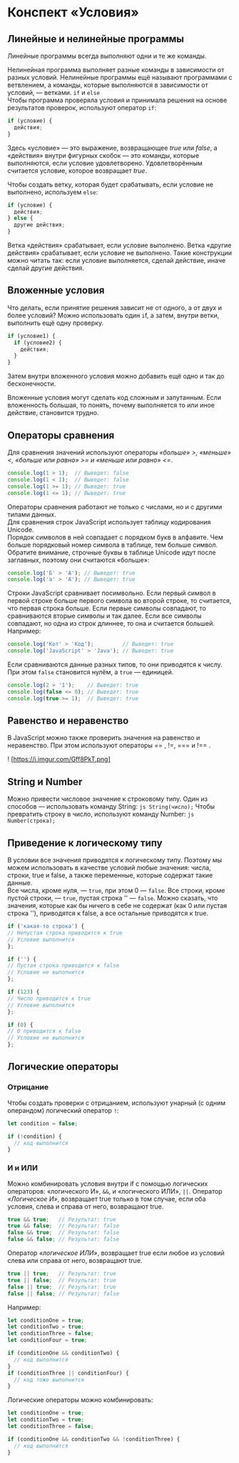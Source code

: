 # Конспект «Условия»
## Линейные и нелинейные программы
Линейные программы всегда выполняют одни и те же команды.
 
Нелинейная программа выполняет разные команды в зависимости от разных условий. Нелинейные программы ещё называют программами с ветвлением, а команды, которые выполняются в зависимости от условий, — ветками.
`if` и `else`  
Чтобы программа проверяла условия и принимала решения на основе результатов проверок, используют оператор `if`:  
```js
if (условие) {
  действия;
}
```
Здесь «условие» — это выражение, возвращающее *true* или *false*, а «действия» внутри фигурных скобок — это команды, которые выполняются, если условие удовлетворено.   Удовлетворённым считается условие, которое возвращает *true*.
 
Чтобы создать ветку, которая будет срабатывать, если условие не выполнено, используем `else`:
```js
if (условие) {
  действия;
} else {
  другие действия;
}
```
Ветка «действия» срабатывает, если условие выполнено. Ветка «другие действия» срабатывает, если условие не выполнено.   Такие конструкции можно читать так: если условие выполняется, сделай действие, иначе сделай другие действия.
 
## Вложенные условия
Что делать, если принятие решения зависит не от одного, а от двух и более условий? Можно использовать один `i`f, а затем, внутри ветки, выполнить ещё одну проверку.
```js
if (условие1) {
  if (условие2) {
    действия;
  }
}
```
Затем внутри вложенного условия можно добавить ещё одно и так до бесконечности.
 
Вложенные условия могут сделать код сложным и запутанным. Если вложенность большая, то понять, почему выполняется то или иное действие, становится трудно.

## Операторы сравнения
Для сравнения значений используют операторы *«больше» >, «меньше» <, «больше или равно» >= и «меньше или равно» <=*.
```js
console.log(1 > 1);  // Выведет: false
console.log(1 < 1);  // Выведет: false
console.log(1 >= 1); // Выведет: true
console.log(1 <= 1); // Выведет: true
```
Операторы сравнения работают не только с числами, но и с другими типами данных.  
Для сравнения строк JavaScript использует таблицу кодирования Unicode.  
Порядок символов в ней совпадает с порядком букв в алфавите. Чем больше порядковый номер символа в таблице, тем больше символ. Обратите внимание, строчные буквы в таблице Unicode идут после заглавных, поэтому они считаются «больше»:

```js
console.log('Б' > 'А'); // Выведет: true
console.log('а' > 'А'); // Выведет: true
```
Строки JavaScript сравнивает посимвольно. Если первый символ в первой строке больше первого символа во второй строке, то считается, что первая строка больше. Если первые символы совпадают, то сравниваются вторые символы и так далее. Если все символы совпадают, но одна из строк длиннее, то она и считается большей. Например:
```js
console.log('Кот' > 'Код');         // Выведет: true
console.log('JavaScript' > 'Java'); // Выведет: true
```
Если сравниваются данные разных типов, то они приводятся к числу. При этом `false` становится нулём, а `true` — единицей.
```js
console.log(2 > '1');    // Выведет: true
console.log(false <= 0); // Выведет: true
console.log(true >= 1);  // Выведет: true
```
## Равенство и неравенство
В JavaScript можно также проверить значения на равенство и неравенство. При этом используют операторы  == , !=, === и !== .  

! [https://i.imgur.com/Gff8PkT.png]

## String и Number
Можно привести числовое значение к строковому типу. Один из способов — использовать команду String:
```js String(число);```
Чтобы превратить строку в число, используют команду Number:
```js Number(строка);```  

## Приведение к логическому типу
В условии все значения приводятся к логическому типу. Поэтому мы можем использовать в качестве условий любые значения: числа, строки, true и false, а также переменные, которые содержат такие данные.  
Все числа, кроме нуля, — `true`, при этом 0 — `false`. Все строки, кроме пустой строки, — `true`, пустая строка '' — `false`. Можно сказать, что значения, которые как бы ничего в себе не содержат (как 0 или пустая строка ''), приводятся к false, а все остальные приводятся к true.
```js
if ('какая-то строка') {
// Непустая строка приводится к true
// Условие выполнится
};

if ('') {
// Пустая строка приводится к false
// Условие не выполнится
};

if (123) {
// Число приводится к true
// Условие выполнится
};

if (0) {
// 0 приводится к false
// Условие не выполнится
};
```
## Логические операторы
### Отрицание
Чтобы создать проверки с отрицанием, используют унарный (с одним операндом) логический оператор `!`:
```js
let condition = false;

if (!condition) {
  // код выполнится
}
```
### И и ИЛИ
Можно комбинировать условия внутри if с помощью логических операторов: «логического И», `&&`, и «логического ИЛИ», `||`.
Оператор *«Логическое И»*, возвращает true только в том случае, если оба условия, слева и справа от него, возвращают true.
```js
true && true;   // Результат: true
true && false;  // Результат: false
false && true;  // Результат: false
false && false; // Результат: false
```
Оператор *«логическое ИЛИ»*, возвращает true если любое из условий слева или справа от него, возвращают true.
```js
true || true;   // Результат: true
true || false;  // Результат: true
false || true;  // Результат: true
false || false; // Результат: false
```
Например:
```js
let conditionOne = true;
let conditionTwo = true;
let conditionThree = false;
let conditionFour = true;

if (conditionOne && conditionTwo) {
  // код выполнится
}
if (conditionThree || conditionFour) {
  // код тоже выполнится
}
```
Логические операторы можно комбинировать:
```js
let conditionOne = true;
let conditionTwo = true;
let conditionThree = false;

if (conditionOne && conditionTwo && !conditionThree) {
  // код выполнится
}

